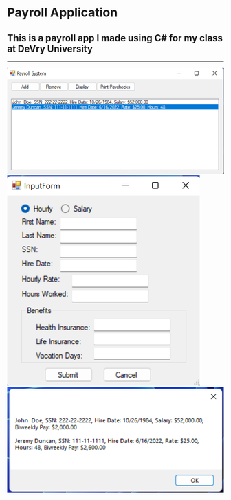# Payroll Application

## This is a payroll app I made using C# for my class at DeVry University
---
<img src="./screenshot_1.png">
<img src="./screenshot_2.png">
<img src="./screenshot_3.png">


